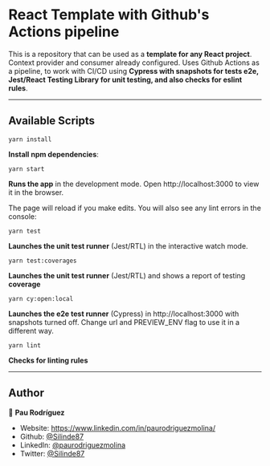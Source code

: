 # React Template with Github's Actions pipeline

This is a repository that can be used as a **template for any React project**. Context provider and consumer already configured.
Uses Github Actions as a pipeline, to work with CI/CD using **Cypress with snapshots for tests e2e, Jest/React Testing Library for unit testing, and also checks for eslint rules**.

---
## Available Scripts

```
yarn install
```
**Install npm dependencies**:

```
yarn start
```
**Runs the app** in the development mode. Open http://localhost:3000 to view it in the browser.

The page will reload if you make edits. You will also see any lint errors in the console:

```
yarn test
```
**Launches the unit test runner** (Jest/RTL) in the interactive watch mode.

```
yarn test:coverages
```
**Launches the unit test runner** (Jest/RTL) and shows a report of testing **coverage**

```
yarn cy:open:local
```
**Launches the e2e test runner** (Cypress) in http://localhost:3000 with snapshots turned off.
Change url and PREVIEW_ENV flag to use it in a different way.

```
yarn lint
```
**Checks for linting rules**

---

## Author

👤 **Pau Rodríguez**

* Website:  https://www.linkedin.com/in/paurodriguezmolina/
* Github: [@Silinde87](https://github.com/Silinde87)
* LinkedIn: [@paurodriguezmolina](https://linkedin.com/in/paurodriguezmolina)
* Twitter: [@Silinde87](https://twitter.com/Silinde87)
